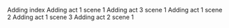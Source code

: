 Adding index
Adding act 1 scene 1
Adding act 3 scene 1
Adding act 1 scene 2
Adding act 1 scene 3
Adding act 2 scene 1

